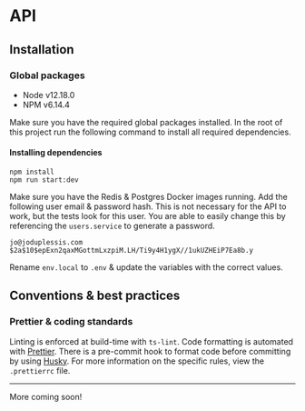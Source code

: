 # API

## Installation

### Global packages

-   Node v12.18.0
-   NPM v6.14.4

Make sure you have the required global packages installed. In the root of this project run the following command to install all required dependencies.

#### Installing dependencies

```
npm install
npm run start:dev
```

Make sure you have the Redis & Postgres Docker images running. Add the following user email & password hash. This is not necessary for the API to work, but the tests look for this user. You are able to easily change this by referencing the `users.service` to generate a password.

```
jo@joduplessis.com
$2a$10$epExn2qaxMGottmLxzpiM.LH/Ti9y4H1ygX//1ukUZHEiP7Ea8b.y
```

Rename `env.local` to `.env` & update the variables with the correct values.

## Conventions & best practices

### Prettier & coding standards

Linting is enforced at build-time with `ts-lint`. Code formatting is automated with [Prettier](https://prettier.io/). There is a pre-commit hook to format code before committing by using [Husky](https://github.com/typicode/husky). For more information on the specific rules, view the `.prettierrc` file.

---

More coming soon!